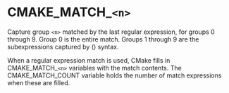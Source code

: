   

# CMAKE_MATCH_```<n>```  
Capture group ```<n>``` matched by the last regular expression, for groups
0 through 9.  Group 0 is the entire match.  Groups 1 through 9 are the
subexpressions captured by () syntax.  

When a regular expression match is used, CMake fills in CMAKE_MATCH_```<n>```
variables with the match contents.  The CMAKE_MATCH_COUNT
variable holds the number of match expressions when these are filled.  

